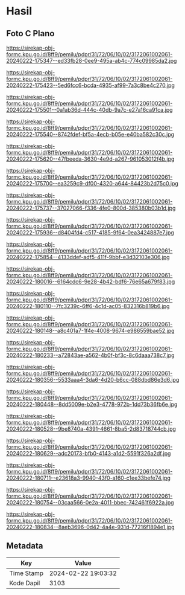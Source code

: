 # Hasil

## Foto C Plano

https://sirekap-obj-formc.kpu.go.id/8ff9/pemilu/pdpr/31/72/06/10/02/3172061002061-20240222-175347--ed33fb28-0ee9-495a-ab4c-774c09985da2.jpg

https://sirekap-obj-formc.kpu.go.id/8ff9/pemilu/pdpr/31/72/06/10/02/3172061002061-20240222-175423--5ed6fcc6-bcda-4935-af99-7a3c8be4c270.jpg

https://sirekap-obj-formc.kpu.go.id/8ff9/pemilu/pdpr/31/72/06/10/02/3172061002061-20240222-175501--0a1ab36d-444c-40db-9a7c-e27a16ca91ca.jpg

https://sirekap-obj-formc.kpu.go.id/8ff9/pemilu/pdpr/31/72/06/10/02/3172061002061-20240222-175540--8742fdef-bf5a-4ecb-b05e-e40ba582c30c.jpg

https://sirekap-obj-formc.kpu.go.id/8ff9/pemilu/pdpr/31/72/06/10/02/3172061002061-20240222-175620--47fbeeda-3630-4e9d-a267-961053012f4b.jpg

https://sirekap-obj-formc.kpu.go.id/8ff9/pemilu/pdpr/31/72/06/10/02/3172061002061-20240222-175700--ea3259c9-df00-4320-a644-84423b2d75c0.jpg

https://sirekap-obj-formc.kpu.go.id/8ff9/pemilu/pdpr/31/72/06/10/02/3172061002061-20240222-175737--37027066-f336-4fe0-800d-385380b03b1d.jpg

https://sirekap-obj-formc.kpu.go.id/8ff9/pemilu/pdpr/31/72/06/10/02/3172061002061-20240222-175936--d8404fd4-c517-4185-9f64-0ea3424887e7.jpg

https://sirekap-obj-formc.kpu.go.id/8ff9/pemilu/pdpr/31/72/06/10/02/3172061002061-20240222-175854--4133ddef-adf5-411f-9bbf-e3d32103e306.jpg

https://sirekap-obj-formc.kpu.go.id/8ff9/pemilu/pdpr/31/72/06/10/02/3172061002061-20240222-180016--6164cdc6-9e28-4b42-bdf6-76e65a679f83.jpg

https://sirekap-obj-formc.kpu.go.id/8ff9/pemilu/pdpr/31/72/06/10/02/3172061002061-20240222-180110--7fc3239c-6ff6-4c1d-ac05-832316b819b6.jpg

https://sirekap-obj-formc.kpu.go.id/8ff9/pemilu/pdpr/31/72/06/10/02/3172061002061-20240222-180148--a8c401a7-1f4e-4008-9674-e986559bae52.jpg

https://sirekap-obj-formc.kpu.go.id/8ff9/pemilu/pdpr/31/72/06/10/02/3172061002061-20240222-180233--a72843ae-a562-4b0f-bf3c-8c6daaa738c7.jpg

https://sirekap-obj-formc.kpu.go.id/8ff9/pemilu/pdpr/31/72/06/10/02/3172061002061-20240222-180356--5533aaa4-3da6-4d20-b6cc-088dbd86e3d6.jpg

https://sirekap-obj-formc.kpu.go.id/8ff9/pemilu/pdpr/31/72/06/10/02/3172061002061-20240222-180448--8dd5009e-b2e3-4778-972b-1dd73b36fb6e.jpg

https://sirekap-obj-formc.kpu.go.id/8ff9/pemilu/pdpr/31/72/06/10/02/3172061002061-20240222-180528--9be8740a-4391-4661-8ba5-2d83718744cb.jpg

https://sirekap-obj-formc.kpu.go.id/8ff9/pemilu/pdpr/31/72/06/10/02/3172061002061-20240222-180629--adc20173-bfb0-4143-a1d2-5591f326a2df.jpg

https://sirekap-obj-formc.kpu.go.id/8ff9/pemilu/pdpr/31/72/06/10/02/3172061002061-20240222-180711--e23618a3-9940-43f0-a160-c1ee33befe74.jpg

https://sirekap-obj-formc.kpu.go.id/8ff9/pemilu/pdpr/31/72/06/10/02/3172061002061-20240222-180754--03caa566-0e2a-4011-bbec-742461f6922a.jpg

https://sirekap-obj-formc.kpu.go.id/8ff9/pemilu/pdpr/31/72/06/10/02/3172061002061-20240222-180834--8aeb3696-0d42-4a4e-931d-77216f1894e1.jpg


## Metadata

| Key        | Value               |
| ---------- | ------------------- |
| Time Stamp | 2024-02-22 19:03:32 |
| Kode Dapil | 3103                |



